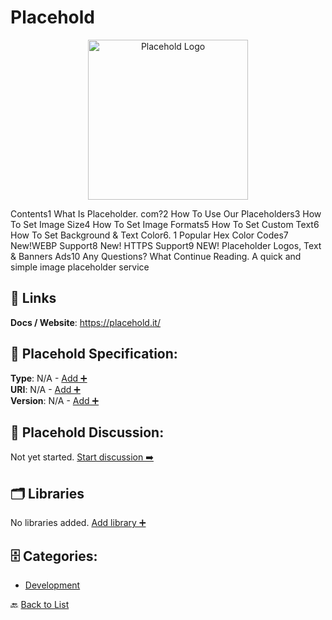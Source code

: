 # Placehold
<p align="center">
    <img width="256" src="https://raw.githubusercontent.com/apis-list/apis-list/main/apis/placehold/logo_256x256.png" alt="Placehold Logo"/>
</p>
Contents1 What Is Placeholder. com?2 How To Use Our Placeholders3 How To Set Image Size4 How To Set Image Formats5 How To Set Custom Text6 How To Set Background & Text Color6. 1 Popular Hex Color Codes7 New!WEBP Support8 New! HTTPS Support9 NEW! Placeholder Logos, Text & Banners Ads10 Any Questions? What Continue Reading. A quick and simple image placeholder service

##  🔗 Links
**Docs / Website**: https://placehold.it/

## 🧬 Placehold Specification:
**Type**: N/A - [Add ➕](https://github.com/apis-list/apis-list/edit/main/apis.yaml#15077)  
**URI**: N/A - [Add ➕](https://github.com/apis-list/apis-list/edit/main/apis.yaml#15077)  
**Version**: N/A - [Add ➕](https://github.com/apis-list/apis-list/edit/main/apis.yaml#15077)

## 💬 Placehold Discussion:
Not yet started. [Start discussion ➡️](https://github.com/apis-list/apis-list/discussions/new)

## 🗂️ Libraries

No libraries added. [Add library ➕](https://github.com/apis-list/apis-list/edit/main/apis.yaml#15077)    


## 🗄️ Categories:
- [Development](https://github.com/apis-list/apis-list#development-)

🔙  [Back to List](https://github.com/apis-list/apis-list)
